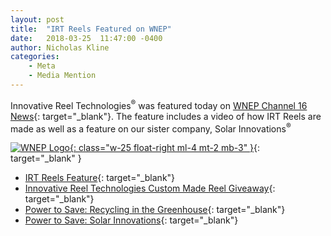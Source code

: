 ```yaml
---
layout: post
title:  "IRT Reels Featured on WNEP"
date:   2018-03-25  11:47:00 -0400
author: Nicholas Kline
categories: 
    - Meta
    - Media Mention
---
```


Innovative Reel Technologies<sup>®</sup> was featured today on [WNEP Channel 16 News](http://wnep.com/){: target="_blank"}. The feature includes a video of how IRT Reels are made as well as a feature on our sister company, Solar Innovations<sup>®</sup>

[![WNEP Logo](/assets/images/Wnep_2008.png){: class="w-25 float-right  ml-4 mt-2 mb-3" }](http://wnep.com/){: target="_blank" }

- [IRT Reels Feature](http://wnep.com/2018/03/25/innovative-reel-technologies/){: target="_blank"}
- [Innovative Reel Technologies Custom Made Reel Giveaway](http://wnep.com/2018/03/25/innovative-reel-technologies-custom-made-reel-giveaway/){: target="_blank"}
- [Power to Save: Recycling in the Greenhouse](http://wnep.com/2018/03/22/power-to-save-recycling-in-the-greenhouse/){: target="_blank"}
- [Power to Save: Solar Innovations](http://wnep.com/2018/03/22/power-to-save-solar-innovations/){: target="_blank"}


